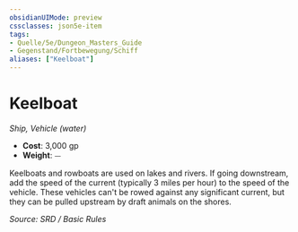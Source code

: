 ```yaml
---
obsidianUIMode: preview
cssclasses: json5e-item
tags:
- Quelle/5e/Dungeon_Masters_Guide
- Gegenstand/Fortbewegung/Schiff
aliases: ["Keelboat"]
---
```

# Keelboat
*Ship, Vehicle (water)*  

- **Cost**: 3,000 gp
- **Weight**: ⏤

Keelboats and rowboats are used on lakes and rivers. If going downstream, add the speed of the current (typically 3 miles per hour) to the speed of the vehicle. These vehicles can't be rowed against any significant current, but they can be pulled upstream by draft animals on the shores.

*Source: SRD / Basic Rules*